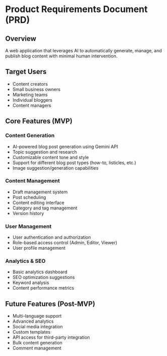 # Product Requirements Document (PRD)

## Overview
A web application that leverages AI to automatically generate, manage, and publish blog content with minimal human intervention.

## Target Users
- Content creators
- Small business owners
- Marketing teams
- Individual bloggers
- Content managers

## Core Features (MVP)

### Content Generation
- AI-powered blog post generation using Gemini API
- Topic suggestion and research
- Customizable content tone and style
- Support for different blog post types (how-to, listicles, etc.)
- Image suggestion/generation capabilities

### Content Management
- Draft management system
- Post scheduling
- Content editing interface
- Category and tag management
- Version history

### User Management
- User authentication and authorization
- Role-based access control (Admin, Editor, Viewer)
- User profile management

### Analytics & SEO
- Basic analytics dashboard
- SEO optimization suggestions
- Keyword analysis
- Content performance metrics

## Future Features (Post-MVP)
- Multi-language support
- Advanced analytics
- Social media integration
- Custom templates
- API access for third-party integration
- Bulk content generation
- Comment management 